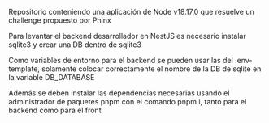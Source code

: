 Repositorio conteniendo una aplicación de Node v18.17.0 que resuelve un challenge propuesto por Phinx

Para levantar el backend desarrollador en NestJS es necesario instalar sqlite3 y crear una DB dentro de sqlite3

Como variables de entorno para el backend se pueden usar las del .env-template, 
solamente colocar correctamente el nombre de la DB de sqlite en la variable DB_DATABASE

Además se deben instalar las dependencias necesarias usando el administrador de paquetes pnpm con el comando pnpm i, tanto para el backend como para el front
